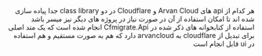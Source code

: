 ﻿<div dir="rtl">
هر کدام از api های Arvan Cloud و Cloudflare در دو class library جدا پیاده سازی شده اند تا امکان استفاده از آن در صورت نیاز در پروژه های دیگر نیز میسر باشد
<br />
استفاده از کتابخوانه های ذکر شده در Cfmigrate.Api انجام شده است که یک متد اصلی برای تبدیل از cloudflare به arvancloud دارد که هم به صورت مستقیم و هم استفاده در ui قابل انجام است
<br />

</div>
